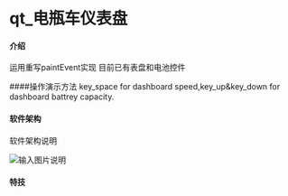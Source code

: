 # qt_电瓶车仪表盘

#### 介绍
运用重写paintEvent实现
目前已有表盘和电池控件

####操作演示方法
key_space for dashboard speed,key_up&key_down for dashboard battrey capacity.
#### 软件架构
软件架构说明

![输入图片说明](pic1.png)
#### 特技

